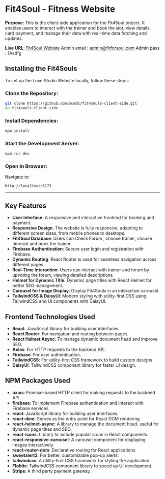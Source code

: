 # Fit4Soul - Fitness Website

**Purpose**: This is the client-side application for the Fit4Soul project. It enables users to interact with the trainer and book the slot, view details, card payment, and manage their data with real-time data fetching and updates.

**Live URL**: [Fit4Soul Webiste](https://fit4souls.web.app/login)
Admin email : admin@firforsoul.com
Admin pass : 1Asdfg

## Installing the Fit4Souls

To set up the Luxe Studio Website locally, follow these steps:

### Clone the Repository:

```bash
git clone https://github.com/sumdx/fit4souls-client-side.git
cd fit4souls-client-side
```

### Install Dependencies:

```bash
npm install
```

### Start the Development Server:

```bash
npm run dev
```

### Open in Browser:

Navigate to:

```
http://localhost:5173
```

---
## Key Features

- **User Interface**: A responsive and interactive frontend for booking and payment.
- **Responsive Design**: The website is fully responsive, adapting to different screen sizes, from mobile phones to desktops.
- **Fit4Soul Database**: Users can Check Forum , choose trainer, choose timeslot and book the trainer.
- **Firebase Authentication**: Secure user login and registration with Firebase.
- **Dynamic Routing**: React Router is used for seamless navigation across different pages.
- **Real-Time Interaction**: Users can interact with trainer and forum by upvoting the forum, viewing detailed descriptions.
- **Helmet for Dynamic Title**: Dynamic page titles with React Helmet for better SEO management.
- **Carousel for Image Display**: Display Fit4Souls in an interactive carousel.
- **TailwindCSS & DaisyUI**: Modern styling with utility-first CSS using TailwindCSS and UI components with DaisyUI.
  
## Frontend Technologies Used

- **React**: JavaScript library for building user interfaces.
- **React Router**: For navigation and routing between pages.
- **React Helmet Async**: To manage dynamic document head and improve SEO.
- **Axios**: For HTTP requests to the backend API.
- **Firebase**: For user authentication.
- **TailwindCSS**: For utility-first CSS framework to build custom designs.
- **DaisyUI**: TailwindCSS component library for faster UI design.

## NPM Packages Used

- **axios**: Promise-based HTTP client for making requests to the backend API.
- **firebase**: To implement Firebase authentication and interact with Firebase services.
- **react**: JavaScript library for building user interfaces.
- **react-dom**: Serves as the entry point for React DOM rendering.
- **react-helmet-async**: A library to manage the document head, useful for dynamic page titles and SEO.
- **react-icons**: Library to include popular icons in React components.
- **react-responsive-carousel**: A carousel component for displaying images interactively.
- **react-router-dom**: Declarative routing for React applications.
- **sweetalert2**: For better, customizable pop-up alerts.
- **tailwindcss**: A utility-first CSS framework for styling the application.
- **Flobite**: TailwindCSS component library to speed up UI development.
- **Stripe**: A third party payment gateway.
